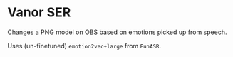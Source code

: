 # Vanor SER

Changes a PNG model on OBS based on emotions picked up from speech.

Uses (un-finetuned) `emotion2vec+large` from `FunASR`.
